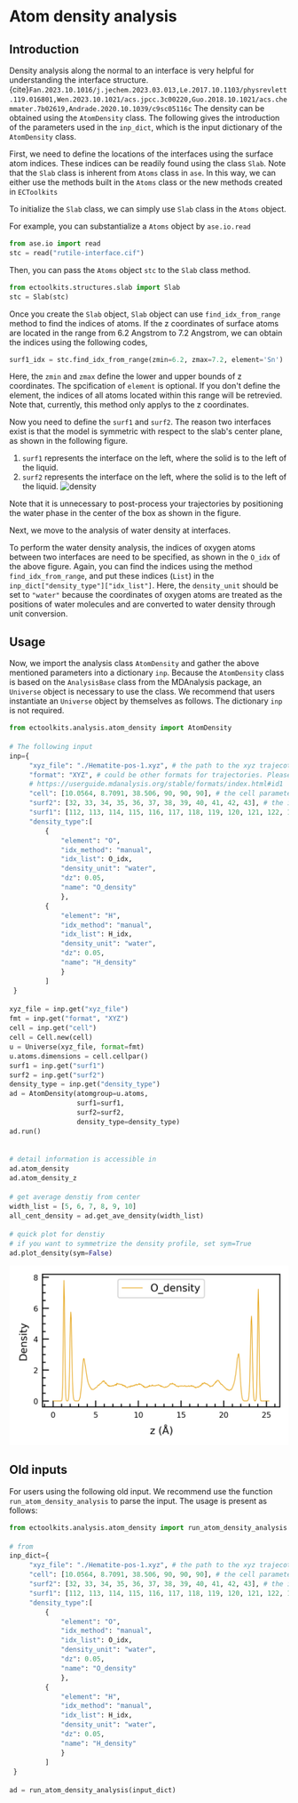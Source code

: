 # Atom density analysis

## Introduction
Density analysis along the normal to an interface is very helpful for understanding the interface structure.{cite}`Fan.2023.10.1016/j.jechem.2023.03.013,Le.2017.10.1103/physrevlett.119.016801,Wen.2023.10.1021/acs.jpcc.3c00220,Guo.2018.10.1021/acs.chemmater.7b02619,Andrade.2020.10.1039/c9sc05116c` The density can be obtained using the `AtomDensity` class.
The following gives the introduction of the parameters used in the `inp_dict`, which is the input dictionary of the `AtomDensity` class.

First, we need to define the locations of the interfaces using the surface atom indices.
These indices can be readily found using the class `Slab`.
Note that the `Slab` class is inherent from `Atoms` class in `ase`.
In this way, we can either use the methods built in the `Atoms` class or the new methods created in `ECToolkits`

To initialize the `Slab` class, we can simply use `Slab` class in the `Atoms` object.

For example, you can substantialize a `Atoms` object by `ase.io.read`

```python
from ase.io import read
stc = read("rutile-interface.cif")
```
Then, you can pass the `Atoms` object `stc` to the `Slab` class method.
```python
from ectoolkits.structures.slab import Slab
stc = Slab(stc)
```
Once you create the `Slab` object, `Slab` object can use `find_idx_from_range` method to find the indices of atoms.
If the z coordinates of surface atoms are located in the range from 6.2 Angstrom to 7.2 Angstrom,
we can obtain the indices using the following codes,
```python
surf1_idx = stc.find_idx_from_range(zmin=6.2, zmax=7.2, element='Sn')
```
Here, the `zmin` and `zmax` define the lower and upper bounds of z coordinates.
The spcification of `element` is optional. If you don't define the element, the indices of all atoms located within this range will be retrevied. Note that, currently, this method only applys to the z coordinates.

Now you need to define the `surf1` and `surf2`.
The reason two interfaces exist is that the model is symmetric with respect to the slab's center plane, as shown in the following figure.
1. `surf1` represents the interface on the left, where the solid is to the left of the liquid.
2. `surf2` represents the interface on the left, where the solid is to the left of the liquid.
![density](./figures/rutile_interface.png)

Note that it is unnecessary to post-process your trajectories by positioning the water phase in the center of the box as shown in the figure.

Next, we move to the analysis of water density at interfaces.

To perform the water density analysis, the indices of oxygen atoms between two interfaces are need to be specified, as shown in the `O_idx` of the above figure. Again, you can find the indices using the method `find_idx_from_range`, and put these indices (`List`) in the `inp_dict["density_type"]["idx_list"]`. Here, the `density_unit` should be set to `"water"` because the coordinates of oxygen atoms are treated as the positions of water molecules and are converted to water density through unit conversion.

## Usage
Now, we import the analysis class `AtomDensity` and gather the above mentioned parameters into a dictionary `inp`. Because the `AtomDensity` class is based on the `AnalysisBase` class from the MDAnalysis package, an `Universe` object is necessary to use the class.
We recommend that users instantiate an `Universe` object by themselves as follows. The dictionary `inp` is not required.
```python
from ectoolkits.analysis.atom_density import AtomDensity

# The following input
inp={
     "xyz_file": "./Hematite-pos-1.xyz", # the path to the xyz trajecotry.
     "format": "XYZ", # could be other formats for trajectories. Please refer to MDAnalysis
     # https://userguide.mdanalysis.org/stable/formats/index.html#id1
     "cell": [10.0564, 8.7091, 38.506, 90, 90, 90], # the cell parameters
     "surf2": [32, 33, 34, 35, 36, 37, 38, 39, 40, 41, 42, 43], # the interface on the right
     "surf1": [112, 113, 114, 115, 116, 117, 118, 119, 120, 121, 122, 12], # the interface on the left
     "density_type":[
         {
             "element": "O",
             "idx_method": "manual",
             "idx_list": O_idx,
             "density_unit": "water",
             "dz": 0.05,
             "name": "O_density"
             },
         {
             "element": "H",
             "idx_method": "manual",
             "idx_list": H_idx,
             "density_unit": "water",
             "dz": 0.05,
             "name": "H_density"
             }
         ]
 }

xyz_file = inp.get("xyz_file")
fmt = inp.get("format", "XYZ")
cell = inp.get("cell")
cell = Cell.new(cell)
u = Universe(xyz_file, format=fmt)
u.atoms.dimensions = cell.cellpar()
surf1 = inp.get("surf1")
surf2 = inp.get("surf2")
density_type = inp.get("density_type")
ad = AtomDensity(atomgroup=u.atoms,
                 surf1=surf1,
                 surf2=surf2,
                 density_type=density_type)
ad.run()


# detail information is accessible in
ad.atom_density
ad.atom_density_z

# get average denstiy from center
width_list = [5, 6, 7, 8, 9, 10]
all_cent_density = ad.get_ave_density(width_list)

# quick plot for denstiy
# if you want to symmetrize the density profile, set sym=True
ad.plot_density(sym=False)

```
![density](./figures/density.png)




## Old inputs
For users using the following old input. We recommend use the function `run_atom_density_analysis` to parse the input. The usage is present as follows:
```python
from ectoolkits.analysis.atom_density import run_atom_density_analysis

# from
inp_dict={
     "xyz_file": "./Hematite-pos-1.xyz", # the path to the xyz trajecotry.
     "cell": [10.0564, 8.7091, 38.506, 90, 90, 90], # the cell parameters
     "surf2": [32, 33, 34, 35, 36, 37, 38, 39, 40, 41, 42, 43], # the interface on the right
     "surf1": [112, 113, 114, 115, 116, 117, 118, 119, 120, 121, 122, 12], # the interface on the left
     "density_type":[
         {
             "element": "O",
             "idx_method": "manual",
             "idx_list": O_idx,
             "density_unit": "water",
             "dz": 0.05,
             "name": "O_density"
             },
         {
             "element": "H",
             "idx_method": "manual",
             "idx_list": H_idx,
             "density_unit": "water",
             "dz": 0.05,
             "name": "H_density"
             }
         ]
 }

ad = run_atom_density_analysis(input_dict)
